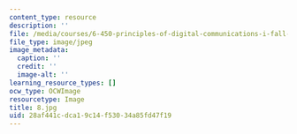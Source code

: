 ```yaml
---
content_type: resource
description: ''
file: /media/courses/6-450-principles-of-digital-communications-i-fall-2006/28af441cdca19c14f53034a85fd47f19_8.jpg
file_type: image/jpeg
image_metadata:
  caption: ''
  credit: ''
  image-alt: ''
learning_resource_types: []
ocw_type: OCWImage
resourcetype: Image
title: 8.jpg
uid: 28af441c-dca1-9c14-f530-34a85fd47f19
---
```

